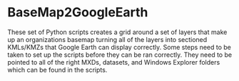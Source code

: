 # BaseMap2GoogleEarth

These set of Python scripts creates a grid around a set of layers that make up an organizations basemap turning all of the layers into sectioned KMLs/KMZs that Google Earth can display correctly. Some steps need to be taken to set up the scripts before they can be ran correctly. They need to be pointed to all of the right MXDs, datasets, and Windows Explorer folders which can be found in the scripts.
